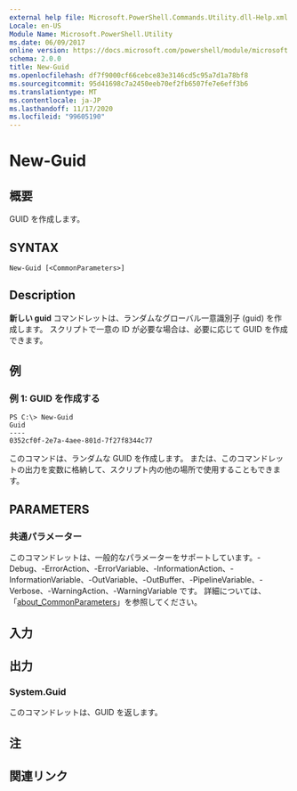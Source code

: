 ```yaml
---
external help file: Microsoft.PowerShell.Commands.Utility.dll-Help.xml
Locale: en-US
Module Name: Microsoft.PowerShell.Utility
ms.date: 06/09/2017
online version: https://docs.microsoft.com/powershell/module/microsoft.powershell.utility/new-guid?view=powershell-7.2&WT.mc_id=ps-gethelp
schema: 2.0.0
title: New-Guid
ms.openlocfilehash: df7f9000cf66cebce83e3146cd5c95a7d1a78bf8
ms.sourcegitcommit: 95d41698c7a2450eeb70ef2fb6507fe7e6eff3b6
ms.translationtype: MT
ms.contentlocale: ja-JP
ms.lasthandoff: 11/17/2020
ms.locfileid: "99605190"
---
```

# New-Guid

## 概要
GUID を作成します。

## SYNTAX

```
New-Guid [<CommonParameters>]
```

## Description

**新しい guid** コマンドレットは、ランダムなグローバル一意識別子 (guid) を作成します。
スクリプトで一意の ID が必要な場合は、必要に応じて GUID を作成できます。

## 例

### 例 1: GUID を作成する

```
PS C:\> New-Guid
Guid
----
0352cf0f-2e7a-4aee-801d-7f27f8344c77
```

このコマンドは、ランダムな GUID を作成します。
または、このコマンドレットの出力を変数に格納して、スクリプト内の他の場所で使用することもできます。

## PARAMETERS

### 共通パラメーター

このコマンドレットは、一般的なパラメーターをサポートしています。-Debug、-ErrorAction、-ErrorVariable、-InformationAction、-InformationVariable、-OutVariable、-OutBuffer、-PipelineVariable、-Verbose、-WarningAction、-WarningVariable です。 詳細については、「[about_CommonParameters](https://go.microsoft.com/fwlink/?LinkID=113216)」を参照してください。

## 入力

## 出力

### System.Guid

このコマンドレットは、GUID を返します。

## 注

## 関連リンク

